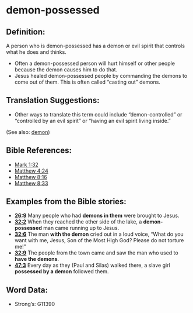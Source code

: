 # demon-possessed

## Definition:

A person who is demon-possessed has a demon or evil spirit that controls what he does and thinks.

* Often a demon-possessed person will hurt himself or other people because the demon causes him to do that.
* Jesus healed demon-possessed people by commanding the demons to come out of them. This is often called “casting out” demons.

## Translation Suggestions:

* Other ways to translate this term could include “demon-controlled” or “controlled by an evil spirit” or “having an evil spirit living inside.”

(See also: [demon](../kt/demon.md))

## Bible References:

* [Mark 1:32](rc://en/tn/help/mrk/01/32)
* [Matthew 4:24](rc://en/tn/help/mat/04/24)
* [Matthew 8:16](rc://en/tn/help/mat/08/16)
* [Matthew 8:33](rc://en/tn/help/mat/08/33)

## Examples from the Bible stories:

* __[26:9](rc://en/tn/help/obs/26/09)__ Many people who had __demons in them__ were brought to Jesus.
* __[32:2](rc://en/tn/help/obs/32/02)__ When they reached the other side of the lake, a __demon-possessed__ man came running up to Jesus.
* __[32:6](rc://en/tn/help/obs/32/06)__ The man __with the demon__ cried out in a loud voice, “What do you want with me, Jesus, Son of the Most High God? Please do not torture me!”
* __[32:9](rc://en/tn/help/obs/32/09)__ The people from the town came and saw the man who used to __have the demons__.
* __[47:3](rc://en/tn/help/obs/47/03)__ Every day as they (Paul and Silas) walked there, a slave girl __possessed by a demon__ followed them.

## Word Data:

* Strong’s: G11390
